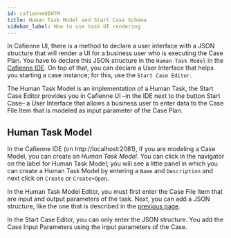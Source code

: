 ```yaml
---
id: cafienneUIHTM
title: Human Task Model and Start Case Schema
sidebar_label: How to use task UI rendering
---
```

In Cafienne UI, there is a method to declare a user interface with a JSON structure that will render a UI for a business user who is executing the Case Plan. You have to declare this JSON structure in the `Human Task Model` in the [Cafienne IDE](modelPlanItems.md). On top of that, you can declare a User Interface that helps you starting a case instance; for this, use the `Start Case Editor`.

The Human Task Model is an implementation of a Human Task, the Start Case Editor provides you in Cafienne UI –in the IDE next to the button Start Case– a User Interface that allows a business user to enter data to the Case File Item that is modeled as input parameter of the Case Plan.

## Human Task Model
In the Cafienne IDE (on http://localhost:2081), if you are modeling a Case Model, you can create an *Human Task Model*. You can click in the navigator on the label for Human Task Model; you will see a little panel in which you can create a Human Task Model by entering a `Name` and `Description` and next click on `Create` or `Create+Open`.

In the Human Task Model Editor, you must first enter the Case File Item that are input and output parameters of the task. Next, you can add a JSON structure, like the one that is described in the [previous page](CafienneUI.md).

In the Start Case Editor, you can only enter the JSON structure. You add the Case Input Parameters using the input parameters of the Case.



